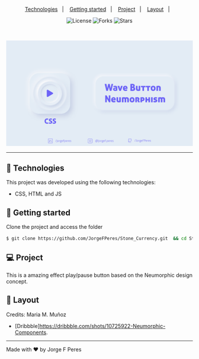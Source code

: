 <p align="center">
  <a href="#-technologies">Technologies</a>&nbsp;&nbsp;&nbsp;|&nbsp;&nbsp;&nbsp;
  <a href="#-layout">Getting started</a>&nbsp;&nbsp;&nbsp;|&nbsp;&nbsp;&nbsp;
  <a href="#-project">Project</a>&nbsp;&nbsp;&nbsp;|&nbsp;&nbsp;&nbsp;
  <a href="#-layout">Layout</a>&nbsp;&nbsp;&nbsp;|&nbsp;&nbsp;&nbsp;
  
</p>

<p align="center">
  <img  src="https://img.shields.io/static/v1?label=license&message=MIT&color=6963f3&labelColor=32B768" alt="License">
  
  <img src="https://img.shields.io/github/forks/JorgeFPeres/CSS_Wave_Neumorphism?label=forks&message=MIT&color=6963f3&labelColor=32B768" alt="Forks">

  <img src="https://img.shields.io/github/stars/JorgeFPeres/CSS_Wave_Neumorphism?label=stars&message=MIT&color=6963f3&labelColor=32B768" alt="Stars">
</p>

<br>

<p align="center">
  <img alt="Wave Neumorphism" src="Capapadrao.png">
</p>

---

## 🧪 Technologies

This project was developed using the following technologies:

- CSS, HTML and JS

## 🚀 Getting started

Clone the project and access the folder

```bash
$ git clone https://github.com/JorgeFPeres/Stone_Currency.git  && cd Stone-Currency
```

## 💻 Project

This is a amazing effect play/pause button based on the Neumorphic design concept.


## 🔖 Layout

Credits: Maria M. Muñoz 
- [Dribbble]https://dribbble.com/shots/10725922-Neumorphic-Components.

---

Made with ❤️ by Jorge F Peres
